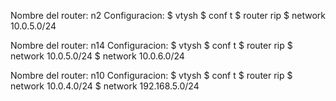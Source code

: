 Nombre del router: n2
Configuracion:
$ vtysh
$ conf t
$ router rip
$ network 10.0.5.0/24

Nombre del router: n14
Configuracion:
$ vtysh
$ conf t
$ router rip
$ network 10.0.5.0/24
$ network 10.0.6.0/24

Nombre del router: n10
Configuracion:
$ vtysh
$ conf t
$ router rip
$ network 10.0.4.0/24
$ network 192.168.5.0/24
